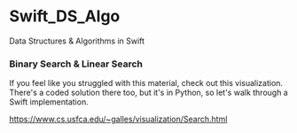# Swift_DS_Algo
Data Structures &amp; Algorithms in Swift

### Binary Search & Linear Search

If you feel like you struggled with this material, check out this visualization. There's a coded solution there too, but it's in Python, so let's walk through a Swift implementation.

https://www.cs.usfca.edu/~galles/visualization/Search.html
